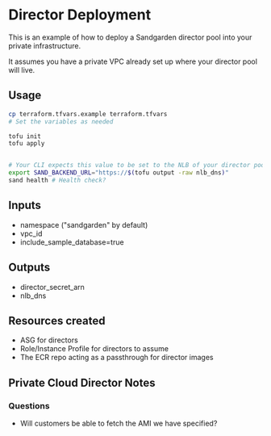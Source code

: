# Director Deployment

This is an example of how to deploy a Sandgarden director pool
into your private infrastructure.

It assumes you have a private VPC already set up where your director pool will live.

## Usage

```bash
cp terraform.tfvars.example terraform.tfvars
# Set the variables as needed

tofu init
tofu apply


# Your CLI expects this value to be set to the NLB of your director pool
export SAND_BACKEND_URL="https://$(tofu output -raw nlb_dns)"
sand health # Health check?
```

## Inputs

* namespace ("sandgarden" by default)
* vpc_id
* include_sample_database=true

## Outputs

* director_secret_arn
* nlb_dns

## Resources created

* ASG for directors
* Role/Instance Profile for directors to assume
* The ECR repo acting as a passthrough for director images

## Private Cloud Director Notes

### Questions
* Will customers be able to fetch the AMI we have specified?

